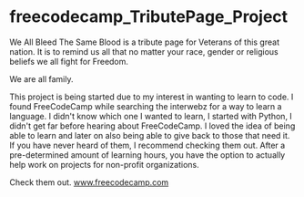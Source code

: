 # freecodecamp_TributePage_Project

We All Bleed The Same Blood is a tribute page for Veterans of this great nation. 
It is to remind us all that no matter your race, gender or religious beliefs we all fight for Freedom.

We are all family.

This project is being started due to my interest in wanting to learn to code. I found FreeCodeCamp while searching the interwebz for a way
to learn a language. I didn't know which one I wanted to learn, I started with Python, I didn't get far before hearing about FreeCodeCamp.
I loved the idea of being able to learn and later on also being able to give back to those that need it. If you have never heard of them,
I recommend checking them out. After a pre-determined amount of learning hours, you have the option to actually help work on projects for
non-profit organizations.

Check them out. www.freecodecamp.com
